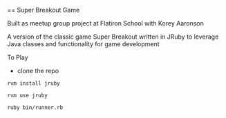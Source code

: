 == Super Breakout Game

Built as meetup group project at Flatiron School with Korey Aaronson

A version of the classic game Super Breakout written in JRuby to leverage Java classes and functionality for game development

To Play

* clone the repo

```
rvm install jruby
```
```
rvm use jruby
```
```
ruby bin/runner.rb
```